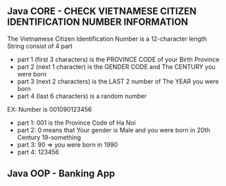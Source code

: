 ## Java CORE - CHECK VIETNAMESE CITIZEN IDENTIFICATION NUMBER INFORMATION

The Vietnamese Citizen Identification Number is a 12-character length String consist of 4 part
 - part 1 (first 3 characters) is the PROVINCE CODE of your Birth Province
 - part 2 (next 1 character) is the GENDER CODE and The CENTURY you were born
 - part 3 (next 2 characters) is the LAST 2 number of The YEAR you were born
 - part 4 (last 6 characters) is a random number

EX: Number is 001090123456
- part 1: 001 is the Province Code of Ha Noi
- part 2: 0 means that Your gender is Male and you were born in 20th Century 19-something
- part 3: 90 => you were born in 1990
- part 4: 123456

## Java OOP - Banking App